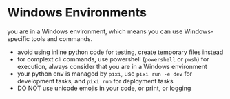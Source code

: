 # Windows Environments

you are in a Windows environment, which means you can use Windows-specific tools and commands.

- avoid using inline python code for testing, create temporary files instead
- for complext cli commands, use powershell (`powershell` or `pwsh`) for execution, always consider that you are in a Windows environment
- your python env is managed by `pixi`, use `pixi run -e dev` for development tasks, and `pixi run` for deployment tasks
- DO NOT use unicode emojis in your code, or print, or logging